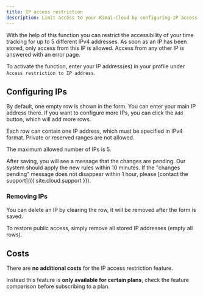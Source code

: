 ```yaml
---
title: IP access restriction
description: Limit access to your Kimai-Cloud by configuring IP access restrictions. 
---
```


With the help of this function you can restrict the accessibility of your time tracking for up to 5 different IPv4 addresses.
As soon as an IP has been stored, only access from this IP is allowed.
Access from any other IP is answered with an error page.

To activate the function, enter your IP address(es) in your profile under `Access restriction to IP address`.

## Configuring IPs

By default, one empty row is shown in the form. You can enter your main IP address there.
If you want to configure more IPs, you can click the `Add` button, which will add more rows.

Each row can contain one IP address, which must be specified in IPv4 format.
Private or reserved ranges are not allowed.

The maximum allowed number of IPs is 5.

After saving, you will see a message that the changes are pending. Our system should apply the new rules within 10 minutes.
If the "changes pending" message does not disappear within 1 hour, please [contact the support]({{ site.cloud.support }}).

### Removing IPs

You can delete an IP by clearing the row, it will be removed after the form is saved.

To restore public access, simply remove all stored IP addresses (empty all rows).

## Costs

There are **no additional costs** for the IP access restriction feature.

Instead this feature is **only available for certain plans**, check the feature comparison before subscribing to a plan.  

